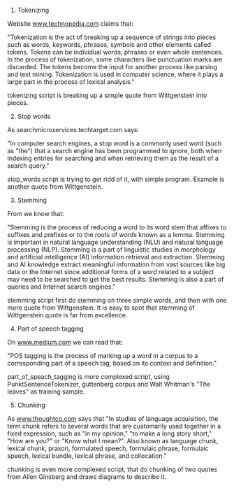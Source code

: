 1. Tokenizing

Website www.technopedia.com claims that:

"Tokenization is the act of breaking up a sequence of strings into pieces such as words, keywords, phrases, symbols and other elements called tokens. 
Tokens can be individual words, phrases or even whole sentences. In the process of tokenization, some characters like punctuation marks are discarded. 
The tokens become the input for another process like parsing and text mining. Tokenization is used in computer science, where it plays a large part in the process of lexical analysis."

tokenizing script is breaking up a simple quote from Wittgenstein into pieces.


2. Stop words

As searchmicroservices.techtarget.com says: 

"In computer search engines, a stop word is a commonly used word (such as "the") 
that a search engine has been programmed to ignore, both when indexing entries for searching 
and when retrieving them as the result of a search query."

stop_words script is trying to get ridd of it, with simple program. Example is another quote from Wittgenstein.


3. Stemming

From we know that:

"Stemming is the process of reducing a word to its word stem that affixes to suffixes and prefixes or to the roots of words known as a lemma. 
Stemming is important in natural language understanding (NLU) and natural language processing (NLP).
Stemming is a part of linguistic studies in morphology and artificial intelligence (AI) information retrieval and extraction. 
Stemming and AI knowledge extract meaningful information from vast sources like big data or the Internet since additional forms of a word related to a subject may need to be searched to get the best results. 
Stemming is also a part of queries and Internet search engines."

stemming script first do stemming on three simple words, and then with one more quote from Wittgenstein. It is easy to spot that
stemming of Wittgenstein quote is far from excellence. 


4. Part of speech tagging

On www.medium.com we can read that:

"POS tagging is the process of marking up a word in a corpus to a corresponding part of a speech tag, based on its context and definition."

part_of_speach_tagging is more complexed script, using PunktSentenceTokenizer, guttenberg corpus and Walt Whitman's "The leaves" as training sample.

5. Chunking

As www.thoughtco.com says that "In studies of language acquisition, the term chunk refers to several words 
that are customarily used together in a fixed expression, such as "in my opinion," "to make a long story short," "How are you?" or "Know what I mean?". 
Also known as language chunk, lexical chunk, praxon, formulated speech, formulaic phrase, formulaic speech, lexical bundle, lexical phrase, and collocation."

chunking is even more complexed script, that do chunking of two quotes from Allen Ginsberg and draws diagrams to describe it.











